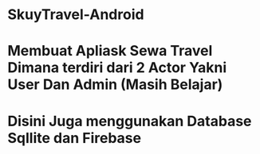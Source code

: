 # SkuyTravel-Android
# Membuat Apliask Sewa Travel Dimana terdiri dari 2 Actor Yakni User Dan Admin (Masih Belajar)
# Disini Juga menggunakan Database Sqllite dan Firebase
